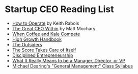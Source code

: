 # Startup CEO Reading List

* [How to Operate](https://genius.com/Keith-rabois-lecture-14-how-to-operate-annotated) by Keith Rabois
* [The Great CEO Within](https://docs.google.com/document/d/1ZJZbv4J6FZ8Dnb0JuMhJxTnwl-dwqx5xl0s65DE3wO8/edit#heading=h.pdmqf3646hgt) by Matt Mochary
* [When Coffee and Kale Compete](https://www.amazon.com/When-Coffee-Kale-Compete-products-ebook/dp/B07C7HH662)
* [High Growth Handbook](https://www.amazon.com/High-Growth-Handbook-Elad-Gil-ebook/dp/B07DRPGGQ7/)
* [The Outsiders](https://www.amazon.com/Outsiders-Unconventional-Radically-Rational-Blueprint-ebook/dp/B009G1T74O/)
* [The Score Takes Care of Itself](https://www.amazon.com/Score-Takes-Care-Itself-Philosophy-ebook/dp/B002G54Y04/)
* [Disciplined Entrepreneurship](https://www.amazon.com/Disciplined-Entrepreneurship-Steps-Successful-Startup-ebook/dp/B00DQ97TWO/)
* [What It Really Means to be a Manager, Director, or VP](https://kellblog.com/2015/03/08/career-development-what-it-really-means-to-be-a-manager-director-or-vp/)
* [Michael Dearing's "General Management" Class Syllabus](https://docs.google.com/document/d/12urC2W5rjN4mCbKCB3SL_gCcfJBYqn0qqdQMOHDCg9M/edit)
